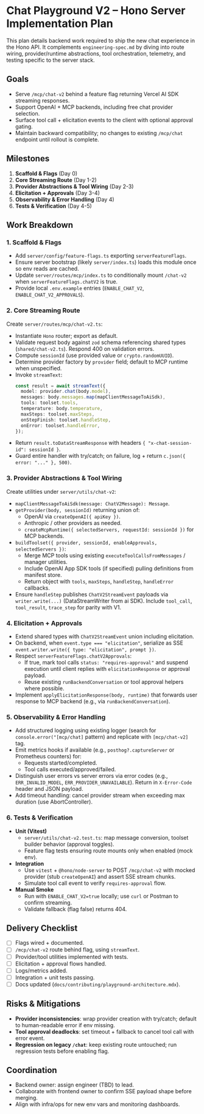 # Chat Playground V2 – Hono Server Implementation Plan

This plan details backend work required to ship the new chat experience in the Hono API. It complements `engineering-spec.md` by diving into route wiring, provider/runtime abstractions, tool orchestration, telemetry, and testing specific to the server stack.

## Goals
- Serve `/mcp/chat-v2` behind a feature flag returning Vercel AI SDK streaming responses.
- Support OpenAI + MCP backends, including free chat provider selection.
- Surface tool call + elicitation events to the client with optional approval gating.
- Maintain backward compatibility; no changes to existing `/mcp/chat` endpoint until rollout is complete.

## Milestones
1. **Scaffold & Flags** (Day 0)
2. **Core Streaming Route** (Day 1-2)
3. **Provider Abstractions & Tool Wiring** (Day 2-3)
4. **Elicitation + Approvals** (Day 3-4)
5. **Observability & Error Handling** (Day 4)
6. **Tests & Verification** (Day 4-5)

## Work Breakdown

### 1. Scaffold & Flags
- Add `server/config/feature-flags.ts` exporting `serverFeatureFlags`.
- Ensure server bootstrap (likely `server/index.ts`) loads this module once so env reads are cached.
- Update `server/routes/mcp/index.ts` to conditionally mount `/chat-v2` when `serverFeatureFlags.chatV2` is true.
- Provide local `.env.example` entries (`ENABLE_CHAT_V2`, `ENABLE_CHAT_V2_APPROVALS`).

### 2. Core Streaming Route
Create `server/routes/mcp/chat-v2.ts`:
- Instantiate `Hono` router; export as default.
- Validate request body against `zod` schema referencing shared types (`shared/chat-v2.ts`). Respond 400 on validation errors.
- Compute `sessionId` (use provided value or `crypto.randomUUID`).
- Determine provider factory by `provider` field; default to MCP runtime when unspecified.
- Invoke `streamText`:
  ```ts
  const result = await streamText({
    model: provider.chat(body.model),
    messages: body.messages.map(mapClientMessageToAiSdk),
    tools: toolset.tools,
    temperature: body.temperature,
    maxSteps: toolset.maxSteps,
    onStepFinish: toolset.handleStep,
    onError: toolset.handleError,
  });
  ```
- Return `result.toDataStreamResponse` with headers `{ "x-chat-session-id": sessionId }`.
- Guard entire handler with try/catch; on failure, log + return `c.json({ error: "..." }, 500)`.

### 3. Provider Abstractions & Tool Wiring
Create utilities under `server/utils/chat-v2`:
- `mapClientMessageToAiSdk(message: ChatV2Message): Message`.
- `getProvider(body, sessionId)` returning union of:
  - OpenAI via `createOpenAI({ apiKey })`.
  - Anthropic / other providers as needed.
  - `createMcpRuntime({ selectedServers, requestId: sessionId })` for MCP backends.
- `buildToolset({ provider, sessionId, enableApprovals, selectedServers })`:
  - Merge MCP tools using existing `executeToolCallsFromMessages` / manager utilities.
  - Include OpenAI App SDK tools (if specified) pulling definitions from manifest store.
  - Return object with `tools`, `maxSteps`, `handleStep`, `handleError` callbacks.
- Ensure `handleStep` publishes `ChatV2StreamEvent` payloads via `writer.write(...)` (DataStreamWriter from ai SDK). Include `tool_call`, `tool_result`, `trace_step` for parity with V1.

### 4. Elicitation + Approvals
- Extend shared types with `ChatV2StreamEvent` union including elicitation.
- On backend, when `event.type === "elicitation"`, serialize as SSE `event.writer.write({ type: "elicitation", prompt })`.
- Respect `serverFeatureFlags.chatV2Approvals`:
  - If true, mark tool calls `status: "requires-approval"` and suspend execution until client replies with `elicitationResponse` or approval payload.
  - Reuse existing `runBackendConversation` or tool approval helpers where possible.
- Implement `applyElicitationResponse(body, runtime)` that forwards user response to MCP backend (e.g., via `runBackendConversation`).

### 5. Observability & Error Handling
- Add structured logging using existing logger (search for `console.error("[mcp/chat]` pattern) and replicate with `[mcp/chat-v2]` tag.
- Emit metrics hooks if available (e.g., `posthog?.captureServer` or Prometheus counters) for:
  - Requests started/completed.
  - Tool calls executed/approved/failed.
- Distinguish user errors vs server errors via error codes (e.g., `ERR_INVALID_MODEL`, `ERR_PROVIDER_UNAVAILABLE`). Return in `X-Error-Code` header and JSON payload.
- Add timeout handling: cancel provider stream when exceeding max duration (use AbortController).

### 6. Tests & Verification
- **Unit (Vitest)**
  - `server/utils/chat-v2.test.ts`: map message conversion, toolset builder behavior (approval toggles).
  - Feature flag tests ensuring route mounts only when enabled (mock env).
- **Integration**
  - Use `vitest` + `@hono/node-server` to POST `/mcp/chat-v2` with mocked provider (stub `createOpenAI`) and assert SSE stream chunks.
  - Simulate tool call event to verify `requires-approval` flow.
- **Manual Smoke**
  - Run with `ENABLE_CHAT_V2=true` locally; use `curl` or Postman to confirm streaming.
  - Validate fallback (flag false) returns 404.

## Delivery Checklist
- [ ] Flags wired + documented.
- [ ] `/mcp/chat-v2` route behind flag, using `streamText`.
- [ ] Provider/tool utilities implemented with tests.
- [ ] Elicitation + approval flows handled.
- [ ] Logs/metrics added.
- [ ] Integration + unit tests passing.
- [ ] Docs updated (`docs/contributing/playground-architecture.mdx`).

## Risks & Mitigations
- **Provider inconsistencies**: wrap provider creation with try/catch; default to human-readable error if env missing.
- **Tool approval deadlocks**: set timeout + fallback to cancel tool call with error event.
- **Regression on legacy `/chat`**: keep existing route untouched; run regression tests before enabling flag.

## Coordination
- Backend owner: assign engineer (TBD) to lead.
- Collaborate with frontend owner to confirm SSE payload shape before merging.
- Align with infra/ops for new env vars and monitoring dashboards.

